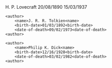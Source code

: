 <authors>
    <author>
        <name>H. P. Lovecraft<name>
        <birth-date>20/08/1890<birth-date>
        <date-of-death>15/03/1937<date-of-death>
    <author>

    <author>
        <name>J. R. R. Tolkien<name>
        <birth-date>01/03/1892<birth-date>
        <date-of-death>09/02/1973<date-of-death>
    <author>

    <author>
        <name>Philip K. Dick<name>
        <birth-date>12/16/1928<birth-date>
        <date-of-death>03/02/1982<date-of-death>
    <author>
</authors>
